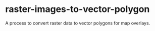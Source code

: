 # raster-images-to-vector-polygon
A process to convert raster data to vector polygons for map overlays.
